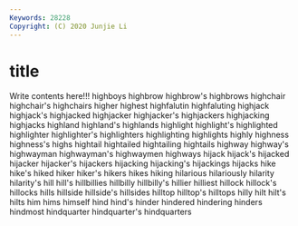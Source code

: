 ```yaml
---
Keywords: 28228
Copyright: (C) 2020 Junjie Li
---
```


# title

Write contents here!!!
highboys 
highbrow 
highbrow's 
highbrows 
highchair 
highchair's 
highchairs 
higher
highest 
highfalutin 
highfaluting 
highjack 
highjack's 
highjacked 
highjacker 
highjacker's 
highjackers 
highjacking
highjacks 
highland 
highland's 
highlands 
highlight 
highlight's 
highlighted 
highlighter 
highlighter's 
highlighters
highlighting 
highlights 
highly 
highness 
highness's 
highs 
hightail 
hightailed 
hightailing 
hightails
highway 
highway's 
highwayman 
highwayman's 
highwaymen 
highways 
hijack 
hijack's 
hijacked 
hijacker
hijacker's 
hijackers 
hijacking 
hijacking's 
hijackings 
hijacks 
hike 
hike's 
hiked 
hiker
hiker's 
hikers 
hikes 
hiking 
hilarious 
hilariously 
hilarity 
hilarity's 
hill 
hill's
hillbillies 
hillbilly 
hillbilly's 
hillier 
hilliest 
hillock 
hillock's 
hillocks 
hills 
hillside
hillside's 
hillsides 
hilltop 
hilltop's 
hilltops 
hilly 
hilt 
hilt's 
hilts 
him
hims 
himself 
hind 
hind's 
hinder 
hindered 
hindering 
hinders 
hindmost 
hindquarter
hindquarter's 
hindquarters 
